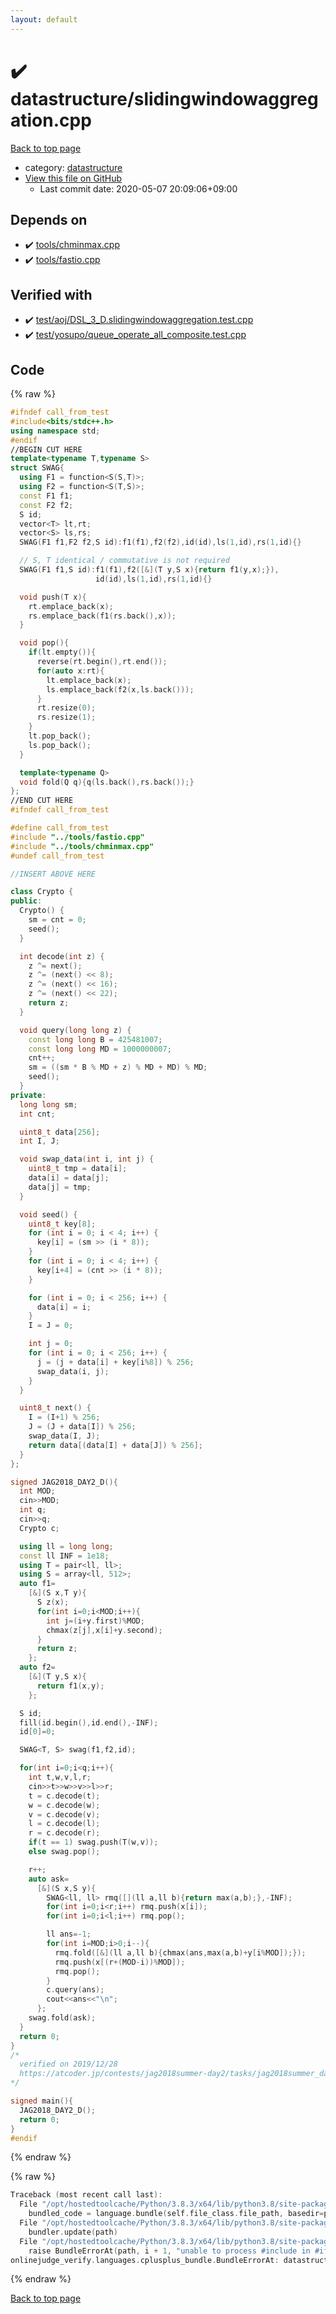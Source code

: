 ```yaml
---
layout: default
---
```


<!-- mathjax config similar to math.stackexchange -->
<script type="text/javascript" async
  src="https://cdnjs.cloudflare.com/ajax/libs/mathjax/2.7.5/MathJax.js?config=TeX-MML-AM_CHTML">
</script>
<script type="text/x-mathjax-config">
  MathJax.Hub.Config({
    TeX: { equationNumbers: { autoNumber: "AMS" }},
    tex2jax: {
      inlineMath: [ ['$','$'] ],
      processEscapes: true
    },
    "HTML-CSS": { matchFontHeight: false },
    displayAlign: "left",
    displayIndent: "2em"
  });
</script>

<script type="text/javascript" src="https://cdnjs.cloudflare.com/ajax/libs/jquery/3.4.1/jquery.min.js"></script>
<script src="https://cdn.jsdelivr.net/npm/jquery-balloon-js@1.1.2/jquery.balloon.min.js" integrity="sha256-ZEYs9VrgAeNuPvs15E39OsyOJaIkXEEt10fzxJ20+2I=" crossorigin="anonymous"></script>
<script type="text/javascript" src="../../assets/js/copy-button.js"></script>
<link rel="stylesheet" href="../../assets/css/copy-button.css" />


# :heavy_check_mark: datastructure/slidingwindowaggregation.cpp

<a href="../../index.html">Back to top page</a>

* category: <a href="../../index.html#8dc87745f885a4cc532acd7b15b8b5fe">datastructure</a>
* <a href="{{ site.github.repository_url }}/blob/master/datastructure/slidingwindowaggregation.cpp">View this file on GitHub</a>
    - Last commit date: 2020-05-07 20:09:06+09:00




## Depends on

* :heavy_check_mark: <a href="../tools/chminmax.cpp.html">tools/chminmax.cpp</a>
* :heavy_check_mark: <a href="../tools/fastio.cpp.html">tools/fastio.cpp</a>


## Verified with

* :heavy_check_mark: <a href="../../verify/test/aoj/DSL_3_D.slidingwindowaggregation.test.cpp.html">test/aoj/DSL_3_D.slidingwindowaggregation.test.cpp</a>
* :heavy_check_mark: <a href="../../verify/test/yosupo/queue_operate_all_composite.test.cpp.html">test/yosupo/queue_operate_all_composite.test.cpp</a>


## Code

<a id="unbundled"></a>
{% raw %}
```cpp
#ifndef call_from_test
#include<bits/stdc++.h>
using namespace std;
#endif
//BEGIN CUT HERE
template<typename T,typename S>
struct SWAG{
  using F1 = function<S(S,T)>;
  using F2 = function<S(T,S)>;
  const F1 f1;
  const F2 f2;
  S id;
  vector<T> lt,rt;
  vector<S> ls,rs;
  SWAG(F1 f1,F2 f2,S id):f1(f1),f2(f2),id(id),ls(1,id),rs(1,id){}

  // S, T identical / commutative is not required
  SWAG(F1 f1,S id):f1(f1),f2([&](T y,S x){return f1(y,x);}),
                   id(id),ls(1,id),rs(1,id){}

  void push(T x){
    rt.emplace_back(x);
    rs.emplace_back(f1(rs.back(),x));
  }

  void pop(){
    if(lt.empty()){
      reverse(rt.begin(),rt.end());
      for(auto x:rt){
        lt.emplace_back(x);
        ls.emplace_back(f2(x,ls.back()));
      }
      rt.resize(0);
      rs.resize(1);
    }
    lt.pop_back();
    ls.pop_back();
  }

  template<typename Q>
  void fold(Q q){q(ls.back(),rs.back());}
};
//END CUT HERE
#ifndef call_from_test

#define call_from_test
#include "../tools/fastio.cpp"
#include "../tools/chminmax.cpp"
#undef call_from_test

//INSERT ABOVE HERE

class Crypto {
public:
  Crypto() {
    sm = cnt = 0;
    seed();
  }

  int decode(int z) {
    z ^= next();
    z ^= (next() << 8);
    z ^= (next() << 16);
    z ^= (next() << 22);
    return z;
  }

  void query(long long z) {
    const long long B = 425481007;
    const long long MD = 1000000007;
    cnt++;
    sm = ((sm * B % MD + z) % MD + MD) % MD;
    seed();
  }
private:
  long long sm;
  int cnt;

  uint8_t data[256];
  int I, J;

  void swap_data(int i, int j) {
    uint8_t tmp = data[i];
    data[i] = data[j];
    data[j] = tmp;
  }

  void seed() {
    uint8_t key[8];
    for (int i = 0; i < 4; i++) {
      key[i] = (sm >> (i * 8));
    }
    for (int i = 0; i < 4; i++) {
      key[i+4] = (cnt >> (i * 8));
    }

    for (int i = 0; i < 256; i++) {
      data[i] = i;
    }
    I = J = 0;

    int j = 0;
    for (int i = 0; i < 256; i++) {
      j = (j + data[i] + key[i%8]) % 256;
      swap_data(i, j);
    }
  }

  uint8_t next() {
    I = (I+1) % 256;
    J = (J + data[I]) % 256;
    swap_data(I, J);
    return data[(data[I] + data[J]) % 256];
  }
};

signed JAG2018_DAY2_D(){
  int MOD;
  cin>>MOD;
  int q;
  cin>>q;
  Crypto c;

  using ll = long long;
  const ll INF = 1e18;
  using T = pair<ll, ll>;
  using S = array<ll, 512>;
  auto f1=
    [&](S x,T y){
      S z(x);
      for(int i=0;i<MOD;i++){
        int j=(i+y.first)%MOD;
        chmax(z[j],x[i]+y.second);
      }
      return z;
    };
  auto f2=
    [&](T y,S x){
      return f1(x,y);
    };

  S id;
  fill(id.begin(),id.end(),-INF);
  id[0]=0;

  SWAG<T, S> swag(f1,f2,id);

  for(int i=0;i<q;i++){
    int t,w,v,l,r;
    cin>>t>>w>>v>>l>>r;
    t = c.decode(t);
    w = c.decode(w);
    v = c.decode(v);
    l = c.decode(l);
    r = c.decode(r);
    if(t == 1) swag.push(T(w,v));
    else swag.pop();

    r++;
    auto ask=
      [&](S x,S y){
        SWAG<ll, ll> rmq([](ll a,ll b){return max(a,b);},-INF);
        for(int i=0;i<r;i++) rmq.push(x[i]);
        for(int i=0;i<l;i++) rmq.pop();

        ll ans=-1;
        for(int i=MOD;i>0;i--){
          rmq.fold([&](ll a,ll b){chmax(ans,max(a,b)+y[i%MOD]);});
          rmq.push(x[(r+(MOD-i))%MOD]);
          rmq.pop();
        }
        c.query(ans);
        cout<<ans<<"\n";
      };
    swag.fold(ask);
  }
  return 0;
}
/*
  verified on 2019/12/28
  https://atcoder.jp/contests/jag2018summer-day2/tasks/jag2018summer_day2_d
*/

signed main(){
  JAG2018_DAY2_D();
  return 0;
}
#endif

```
{% endraw %}

<a id="bundled"></a>
{% raw %}
```cpp
Traceback (most recent call last):
  File "/opt/hostedtoolcache/Python/3.8.3/x64/lib/python3.8/site-packages/onlinejudge_verify/docs.py", line 349, in write_contents
    bundled_code = language.bundle(self.file_class.file_path, basedir=pathlib.Path.cwd())
  File "/opt/hostedtoolcache/Python/3.8.3/x64/lib/python3.8/site-packages/onlinejudge_verify/languages/cplusplus.py", line 185, in bundle
    bundler.update(path)
  File "/opt/hostedtoolcache/Python/3.8.3/x64/lib/python3.8/site-packages/onlinejudge_verify/languages/cplusplus_bundle.py", line 306, in update
    raise BundleErrorAt(path, i + 1, "unable to process #include in #if / #ifdef / #ifndef other than include guards")
onlinejudge_verify.languages.cplusplus_bundle.BundleErrorAt: datastructure/slidingwindowaggregation.cpp: line 47: unable to process #include in #if / #ifdef / #ifndef other than include guards

```
{% endraw %}

<a href="../../index.html">Back to top page</a>

